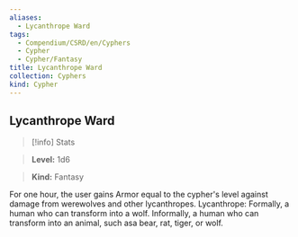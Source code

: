 ```yaml
---
aliases:
  - Lycanthrope Ward
tags:
  - Compendium/CSRD/en/Cyphers
  - Cypher
  - Cypher/Fantasy
title: Lycanthrope Ward
collection: Cyphers
kind: Cypher
---
```

## Lycanthrope Ward    
>[!info] Stats    
> **Level:** 1d6    
> **Kind:** Fantasy  
    
For one hour, the user gains Armor equal to the cypher's level against damage from werewolves and other lycanthropes. Lycanthrope: Formally, a human who can transform into a wolf. Informally, a human who can transform into an animal, such asa bear, rat, tiger, or wolf.